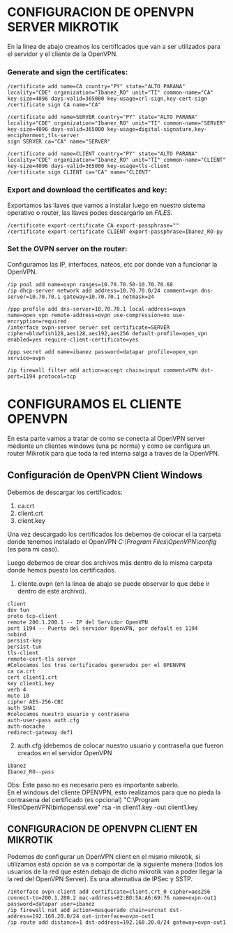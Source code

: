 # CONFIGURACION DE OPENVPN SERVER MIKROTIK
En la linea de abajo creamos los certificados que van a ser utilizados para el servidor y el cliente de la OpenVPN.

### Generate and sign the certificates:
```
/certificate add name=CA country="PY" state="ALTO PARANA" locality="CDE" organization="Ibanez_RO" unit="TI" common-name="CA" key-size=4096 days-valid=365000 key-usage=crl-sign,key-cert-sign
/certificate sign CA name="CA"

/certificate add name=SERVER country="PY" state="ALTO PARANA" locality="CDE" organization="Ibanez_RO" unit="TI" common-name="SERVER" key-size=4096 days-valid=365000 key-usage=digital-signature,key-encipherment,tls-server
sign SERVER ca="CA" name="SERVER"

/certificate add name=CLIENT country="PY" state="ALTO PARANA" locality="CDE" organization="Ibanez_RO" unit="TI" common-name="CLIENT" key-size=4096 days-valid=365000 key-usage=tls-client
/certificate sign CLIENT ca="CA" name="CLIENT"
```

### Export and download the certificates and key:

Exportamos las llaves que vamos a instalar luego en nuestro sistema operativo o router, las llaves podes descargarlo en *FILES*.

```
/certificate export-certificate CA export-passphrase=""
/certificate export-certificate CLIENT export-passphrase=Ibanez_RO-py
```

### Set the OVPN server on the router:

Configuramos las IP, interfaces, nateos, etc por donde van a funcionar la OpenVPN.

```
/ip pool add name=ovpn ranges=10.70.70.50-10.70.70.60
/ip dhcp-server network add address=10.70.70.0/24 comment=vpn dns-server=10.70.70.1 gateway=10.70.70.1 netmask=24

/ppp profile add dns-server=10.70.70.1 local-address=ovpn name=open_vpn remote-address=ovpn use-compression=no use-encryption=required
/interface ovpn-server server set certificate=SERVER cipher=blowfish128,aes128,aes192,aes256 default-profile=open_vpn enabled=yes require-client-certificate=yes

/ppp secret add name=ibanez password=datapar profile=open_vpn service=ovpn

/ip firewall filter add action=accept chain=input comment=VPN dst-port=1194 protocol=tcp

```

# CONFIGURAMOS EL CLIENTE OPENVPN
En esta parte vamos a tratar de como se conecta al OpenVPN server mediante un clientes windows (una pc norma) y como se configura un router Mikrotik para que toda la red interna salga a traves de la OpenVPN.

## Configuración de OpenVPN Client Windows

Debemos de descargar los certificados:
1. ca.crt
2. client.crt
3. client.key

Una vez descargado los certificados los debemos de colocar el la carpeta donde tenemos instalado el OpenVPN *C:\Program Files\OpenVPN\config* (es para mi caso). 

Luego debemos de crear dos archivos más dentro de la misma carpeta donde hemos puesto los certificados.
1. cliente.ovpn (en la linea de abajo se puede observar lo que debe ir dentro de esté archivo). 
```
client
dev tun
proto tcp-client
remote 200.1.200.1 -- IP del Servidor OpenVPN
port 1194 -- Puerto del servidor OpenVPN, por default es 1194
nobind
persist-key
persist-tun
tls-client
remote-cert-tls server
#Colocamos los tres certificados generados por el OPENVPN
ca ca.crt
cert client1.crt
key client1.key
verb 4
mute 10
cipher AES-256-CBC
auth SHA1
#colocamos nuestro usuario y contrasena
auth-user-pass auth.cfg
auth-nocache
redirect-gateway def1
```
2. auth.cfg (debemos de colocar nuestro usuario y contraseña que fueron creados en el servidor OpenVPN
```
ibanez
Ibanez_RO--pass
```

Obs: Este paso no es necesario pero es importante saberlo.  
En el windows del cliente OPENVPN, esto realizamos para que no pieda la contrasena del certificado (es opcional)
"C:\Program Files\OpenVPN\bin\openssl.exe" rsa -in client1.key -out client1.key

## CONFIGURACION DE OPENVPN CLIENT EN MIKROTIK

Podemos de configurar un OpenVPN client en el mismo mikrotik, si utilizamos está opción se va a comportar de la siguiente manera (todos los usuarios de la red que estén debajo de dicho mikrotik van a poder llegar la la red del OpenVPN Server). Es una alternativa de IPSec y SSTP.

```
/interface ovpn-client add certificate=client.crt_0 cipher=aes256 connect-to=200.1.200.2 mac-address=02:BD:5A:A6:69:76 name=ovpn-out1 password=datapar user=ibanez
/ip firewall nat add action=masquerade chain=srcnat dst-address=192.168.20.0/24 out-interface=ovpn-out1
/ip route add distance=1 dst-address=192.168.20.0/24 gateway=ovpn-out1
```
